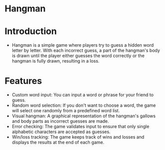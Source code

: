 # Hangman

# Introduction
* Hangman is a simple game where players try to guess a hidden word letter by letter. With each incorrect guess, a part of the hangman's body is drawn until the player either guesses the word correctly or the hangman is fully drawn, resulting in a loss.

# Features
* Custom word input: You can input a word or phrase for your friend to guess.
* Random word selection: If you don't want to choose a word, the game will select one randomly from a predefined word list.
* Visual hangman: A graphical representation of the hangman's gallows and body parts as incorrect guesses are made.
* Error checking: The game validates input to ensure that only single alphabetic characters are accepted as guesses.
* Win/loss tracking: The game keeps track of wins and losses and displays the results at the end of each game.
